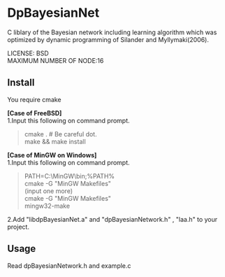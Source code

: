 DpBayesianNet
=============

C liblary of the Bayesian network including learning algorithm which was optimized by dynamic programming of Silander and Myllymaki(2006).   

LICENSE: BSD  
MAXIMUM NUMBER OF NODE:16  

## Install
You require cmake

**[Case of FreeBSD]**  
1.Input this following on command prompt.  
> cmake .           # Be careful dot.  
> make && make install
  
  
**[Case of MinGW on Windows]**  
1.Input this following on command prompt.  
> PATH=C:\MinGW\bin;%PATH%  
> cmake -G "MinGW Makefiles"  
(input one more)  
> cmake -G "MinGW Makefiles"  
> mingw32-make  

2.Add "libdpBayesianNet.a" and "dpBayesianNetwork.h" , "laa.h" to your project.

## Usage
Read dpBayesianNetwork.h and example.c
